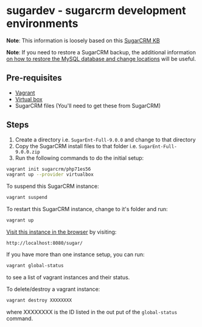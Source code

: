 # sugardev - sugarcrm development environments

**Note**: This information is loosely based on this [SugarCRM KB](https://support.sugarcrm.com/Resources/Environments/Development_Environments/Vagrant_Development_Environment/)

**Note**: If you need to restore a SugarCRM backup, the additional information [on how to restore the MySQL database and change locations](https://support.sugarcrm.com/Knowledge_Base/Platform_Management/Cloning_a_Sugar_Instance_for_Testing/) will be useful.

## Pre-requisites

- [Vagrant](https://www.vagrantup.com/docs/installation/)
- [Virtual box](https://www.virtualbox.org/wiki/Downloads)
- SugarCRM files (You'll need to get these from SugarCRM)

## Steps

1. Create a directory i.e. `SugarEnt-Full-9.0.0` and change to that directory
2. Copy the SugarCRM install files to that folder i.e. `SugarEnt-Full-9.0.0.zip`
3. Run the following commands to do the initial setup:
```bash
vagrant init sugarcrm/php71es56
vagrant up --provider virtualbox
```

To suspend this SugarCRM instance:
```bash
vagrant suspend
```

To restart this SugarCRM instance, change to it's folder and run:
```bash
vagrant up
```

[Visit this instance in the browser](http://localhost:8080/sugar/) by visiting:
```
http://localhost:8080/sugar/
```

If you have more than one instance setup, you can run:
```bash
vagrant global-status
```
to see a list of vagrant instances and their status.

To delete/destroy a vagrant instance:
```bash
vagrant destroy XXXXXXXX
```
where XXXXXXXX is the ID listed in the out put of the `global-status` command.

